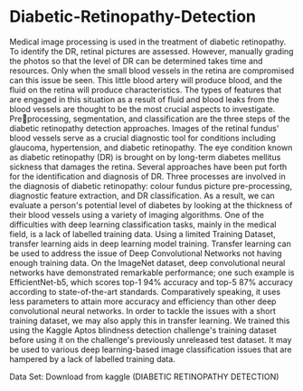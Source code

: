 # Diabetic-Retinopathy-Detection
Medical image processing is used in the treatment of diabetic retinopathy. To identify 
the DR, retinal pictures are assessed. However, manually grading the photos so that 
the level of DR can be determined takes time and resources. Only when the small 
blood vessels in the retina are compromised can this issue be seen. This little blood 
artery will produce blood, and the fluid on the retina will produce characteristics. The 
types of features that are engaged in this situation as a result of fluid and blood leaks 
from the blood vessels are thought to be the most crucial aspects to investigate. Preprocessing, segmentation, and classification are the three steps of the diabetic 
retinopathy detection approaches. 
 Images of the retinal fundus' blood vessels serve as a crucial diagnostic tool for 
conditions including glaucoma, hypertension, and diabetic retinopathy. The eye 
condition known as diabetic retinopathy (DR) is brought on by long-term diabetes 
mellitus sickness that damages the retina. Several approaches have been put forth for 
the identification and diagnosis of DR. Three processes are involved in the diagnosis 
of diabetic retinopathy: colour fundus picture pre-processing, diagnostic feature 
extraction, and DR classification. As a result, we can evaluate a person's potential level 
of diabetes by looking at the thickness of their blood vessels using a variety of imaging 
algorithms. One of the difficulties with deep learning classification tasks, mainly in 
the medical field, is a lack of labelled training data. Using a limited Training Dataset, 
transfer learning aids in deep learning model training. Transfer learning can be used 
to address the issue of Deep Convolutional Networks not having enough training data. 
On the ImageNet dataset, deep convolutional neural networks have demonstrated 
remarkable performance; one such example is EfficientNet-b5, which scores top-1 
94% accuracy and top-5 87% accuracy according to state-of-the-art standards.
Comparatively speaking, it uses less parameters to attain more accuracy and efficiency 
than other deep convolutional neural networks. In order to tackle the issues with a 
short training dataset, we may also apply this in transfer learning. We trained this using 
the Kaggle Aptos blindness detection challenge's training dataset before using it on 
the challenge's previously unreleased test dataset. It may be used to various deep 
learning-based image classification issues that are hampered by a lack of labelled 
training data.

Data Set: Download from kaggle (DIABETIC RETINOPATHY DETECTION)
